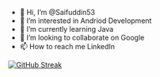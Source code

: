 - 👋 Hi, I’m @Saifuddin53
- 👀 I’m interested in Andriod Development
- 🌱 I’m currently learning Java
- 💞️ I’m looking to collaborate on Google
- 📫 How to reach me LinkedIn


[![GitHub Streak](https://streak-stats.demolab.com/Saifuddin53=DenverCoder1)](https://git.io/streak-stats)
<!---
Saifuddin53/Saifuddin53 is a ✨ special ✨ repository because its `README.md` (this file) appears on your GitHub profile.
You can click the Preview link to take a look at your changes.
--->

